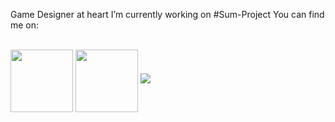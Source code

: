 

Game Designer at heart
I’m currently working on #Sum-Project
You can find me on: 

<br>
<a href="https://twitter.com/BearerPolar" target="blank"><img align="center" src="https://img.icons8.com/?size=512&id=ClbD5JTFM7FA&format=png" style="color:#1D9BF0" height="100" /></a> 
<a href="https://www.youtube.com/channel/UCb-Vz27i6W-MBNcBFRq827Q" target="blank"><img align="center" src="https://img.icons8.com/?size=512&id=19318&format=png" height="100" style="color:#1D9BF0;" /></a> 
<img src="https://github.com/Nuskusame/Nuskusame/assets/87882485/14cff402-8542-414c-a1e6-a008295e0d5f" />

<!--
**Nuskusame/Nuskusame** is a ✨ _special_ ✨ repository because its `README.md` (this file) appears on your GitHub profile.

Here are some ideas to get you started:

- 🔭 I’m currently working on ...
- 🌱 I’m currently learning ...
- 👯 I’m looking to collaborate on ...
- 🤔 I’m looking for help with ...
- 💬 Ask me about ...
- 📫 How to reach me: ...
- 😄 Pronouns: ...
- ⚡ Fun fact: ...
-->
